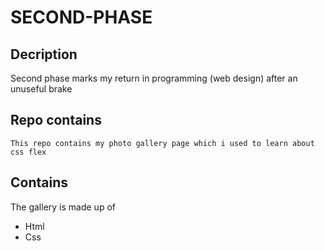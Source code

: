 # SECOND-PHASE

## Decription
Second phase marks my return in programming (web design) after an unuseful brake

## Repo contains
``This repo contains my photo gallery page which i used to learn about css flex``

## Contains
The gallery is made up of
+ Html
+ Css
